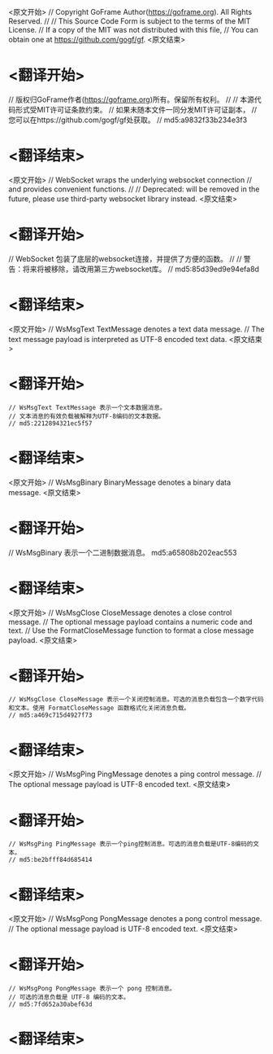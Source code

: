 
<原文开始>
// Copyright GoFrame Author(https://goframe.org). All Rights Reserved.
//
// This Source Code Form is subject to the terms of the MIT License.
// If a copy of the MIT was not distributed with this file,
// You can obtain one at https://github.com/gogf/gf.
<原文结束>

# <翻译开始>
// 版权归GoFrame作者(https://goframe.org)所有。保留所有权利。
//
// 本源代码形式受MIT许可证条款约束。
// 如果未随本文件一同分发MIT许可证副本，
// 您可以在https://github.com/gogf/gf处获取。
// md5:a9832f33b234e3f3
# <翻译结束>


<原文开始>
// WebSocket wraps the underlying websocket connection
// and provides convenient functions.
//
// Deprecated: will be removed in the future, please use third-party websocket library instead.
<原文结束>

# <翻译开始>
// WebSocket 包装了底层的websocket连接，并提供了方便的函数。
// 
// 警告：将来将被移除，请改用第三方websocket库。
// md5:85d39ed9e94efa8d
# <翻译结束>


<原文开始>
	// WsMsgText TextMessage denotes a text data message.
	// The text message payload is interpreted as UTF-8 encoded text data.
<原文结束>

# <翻译开始>
	// WsMsgText TextMessage 表示一个文本数据消息。
	// 文本消息的有效负载被解释为UTF-8编码的文本数据。
	// md5:2212894321ec5f57
# <翻译结束>


<原文开始>
// WsMsgBinary BinaryMessage denotes a binary data message.
<原文结束>

# <翻译开始>
// WsMsgBinary 表示一个二进制数据消息。 md5:a65808b202eac553
# <翻译结束>


<原文开始>
	// WsMsgClose CloseMessage denotes a close control message.
	// The optional message payload contains a numeric code and text.
	// Use the FormatCloseMessage function to format a close message payload.
<原文结束>

# <翻译开始>
	// WsMsgClose CloseMessage 表示一个关闭控制消息。可选的消息负载包含一个数字代码和文本。使用 FormatCloseMessage 函数格式化关闭消息负载。
	// md5:a469c715d4927f73
# <翻译结束>


<原文开始>
	// WsMsgPing PingMessage denotes a ping control message.
	// The optional message payload is UTF-8 encoded text.
<原文结束>

# <翻译开始>
	// WsMsgPing PingMessage 表示一个ping控制消息。可选的消息负载是UTF-8编码的文本。
	// md5:be2bfff84d685414
# <翻译结束>


<原文开始>
	// WsMsgPong PongMessage denotes a pong control message.
	// The optional message payload is UTF-8 encoded text.
<原文结束>

# <翻译开始>
	// WsMsgPong PongMessage 表示一个 pong 控制消息。
	// 可选的消息负载是 UTF-8 编码的文本。
	// md5:7fd652a30abef63d
# <翻译结束>

